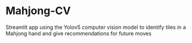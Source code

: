 # Mahjong-CV
Streamlit app using the Yolov5 computer vision model to identify tiles in a Mahjong hand and give recommendations for future moves
